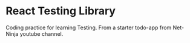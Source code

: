 # React Testing Library

Coding practice for learning Testing. From a starter todo-app from Net-Ninja youtube channel.